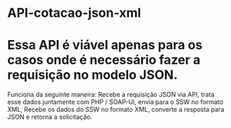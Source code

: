 # API-cotacao-json-xml

# Essa API é viável apenas para os casos onde é necessário fazer a requisição no modelo JSON.
Funciona da seguinte maneira: Recebe a requisição JSON via API, trata esse dados juntamente com PHP / SOAP-UI, envia para o SSW no formato XML, Recebe os dados do SSW no formato XML, converte a resposta para JSON e retorna a solicitação.
